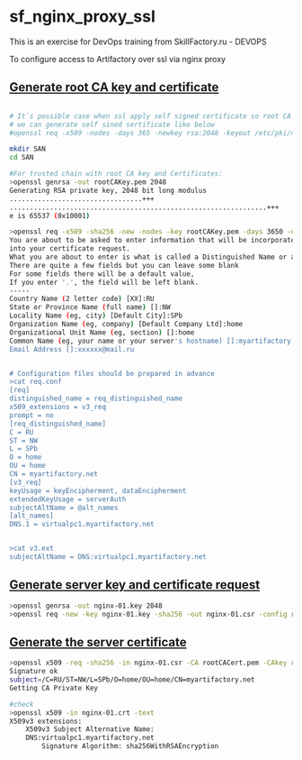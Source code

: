 # sf_nginx_proxy_ssl

This is an exercise for DevOps training from SkillFactory.ru - DEVOPS

To configure access to Artifactory over ssl via nginx proxy

## [Generate root CA key and certificate](https://www.ibm.com/docs/en/runbook-automation?topic=certificate-generate-root-ca-key) 


```bash

# It`s possible case when ssl apply self signed certificate so root CA key and Certificate are unnecesary 
# we can generate self sined sertificate like below 
#openssl req -x509 -nodes -days 365 -newkey rsa:2048 -keyout /etc/pki/nginx/private/nginx-01.key -out /etc/pki/nginx/nginx-01.crt -config req.conf

mkdir SAN
cd SAN

#For trusted chain with root CA key and Certificates:
>openssl genrsa -out rootCAKey.pem 2048
Generating RSA private key, 2048 bit long modulus
.................................+++
................................................................+++
e is 65537 (0x10001)

>openssl req -x509 -sha256 -new -nodes -key rootCAKey.pem -days 3650 -out rootCACert.pem 
You are about to be asked to enter information that will be incorporated
into your certificate request.
What you are about to enter is what is called a Distinguished Name or a DN.
There are quite a few fields but you can leave some blank
For some fields there will be a default value,
If you enter '.', the field will be left blank.
-----
Country Name (2 letter code) [XX]:RU
State or Province Name (full name) []:NW
Locality Name (eg, city) [Default City]:SPb
Organization Name (eg, company) [Default Company Ltd]:home
Organizational Unit Name (eg, section) []:home
Common Name (eg, your name or your server's hostname) []:myartifactory.net
Email Address []:xxxxxx@mail.ru


# Configuration files should be prepared in advance
>cat req.conf 
[req]
distinguished_name = req_distinguished_name
x509_extensions = v3_req
prompt = no
[req_distinguished_name]
C = RU
ST = NW
L = SPb
O = home
OU = home
CN = myartifactory.net
[v3_req]
keyUsage = keyEncipherment, dataEncipherment
extendedKeyUsage = serverAuth
subjectAltName = @alt_names
[alt_names]
DNS.1 = virtualpc1.myartifactory.net


>cat v3.ext 
subjectAltName = DNS:virtualpc1.myartifactory.net

```

## [Generate  server key and certificate request](https://www.ibm.com/docs/en/runbook-automation?topic=certificate-generate-rba-server-key-request)

```bash
>openssl genrsa -out nginx-01.key 2048
>openssl req -new -key nginx-01.key -sha256 -out nginx-01.csr -config req2.conf 
```

## [Generate the server certificate](https://www.ibm.com/docs/en/runbook-automation?topic=certificate-generate-rba-server)

```bash
>openssl x509 -req -sha256 -in nginx-01.csr -CA rootCACert.pem -CAkey rootCAKey.pem -CAcreateserial -out nginx-01.crt -days 365 -extfile v3.ext
Signature ok
subject=/C=RU/ST=NW/L=SPb/O=home/OU=home/CN=myartifactory.net
Getting CA Private Key

#check
>openssl x509 -in nginx-01.crt -text
X509v3 extensions:
    X509v3 Subject Alternative Name: 
	DNS:virtualpc1.myartifactory.net
	    Signature Algorithm: sha256WithRSAEncryption

```

















